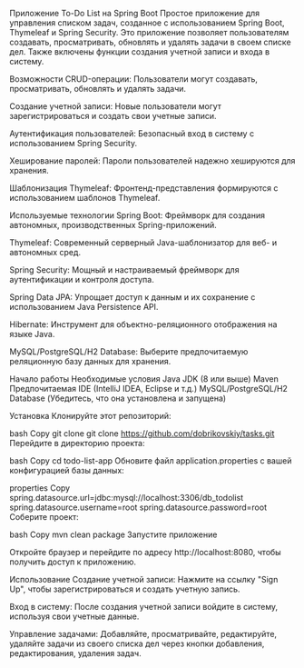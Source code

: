Приложение To-Do List на Spring Boot
Простое приложение для управления списком задач, созданное с использованием Spring Boot, Thymeleaf и Spring Security. Это приложение позволяет пользователям создавать, просматривать, обновлять и удалять задачи в своем списке дел. Также включены функции создания учетной записи и входа в систему.

Возможности
CRUD-операции: Пользователи могут создавать, просматривать, обновлять и удалять задачи.

Создание учетной записи: Новые пользователи могут зарегистрироваться и создать свои учетные записи.

Аутентификация пользователей: Безопасный вход в систему с использованием Spring Security.

Хеширование паролей: Пароли пользователей надежно хешируются для хранения.

Шаблонизация Thymeleaf: Фронтенд-представления формируются с использованием шаблонов Thymeleaf.

Используемые технологии
Spring Boot: Фреймворк для создания автономных, производственных Spring-приложений.

Thymeleaf: Современный серверный Java-шаблонизатор для веб- и автономных сред.

Spring Security: Мощный и настраиваемый фреймворк для аутентификации и контроля доступа.

Spring Data JPA: Упрощает доступ к данным и их сохранение с использованием Java Persistence API.

Hibernate: Инструмент для объектно-реляционного отображения на языке Java.

MySQL/PostgreSQL/H2 Database: Выберите предпочитаемую реляционную базу данных для хранения.

Начало работы
Необходимые условия
Java JDK (8 или выше)
Maven
Предпочитаемая IDE (IntelliJ IDEA, Eclipse и т.д.)
MySQL/PostgreSQL/H2 Database (Убедитесь, что она установлена и запущена)

Установка
Клонируйте этот репозиторий:

bash
Copy
git clone git clone https://github.com/dobrikovskiy/tasks.git
Перейдите в директорию проекта:

bash
Copy
cd todo-list-app
Обновите файл application.properties с вашей конфигурацией базы данных:

properties
Copy
spring.datasource.url=jdbc:mysql://localhost:3306/db_todolist
spring.datasource.username=root
spring.datasource.password=root
Соберите проект:

bash
Copy
mvn clean package
Запустите приложение

Откройте браузер и перейдите по адресу http://localhost:8080, чтобы получить доступ к приложению.

Использование
Создание учетной записи: Нажмите на ссылку "Sign Up", чтобы зарегистрироваться и создать учетную запись.

Вход в систему: После создания учетной записи войдите в систему, используя свои учетные данные.

Управление задачами: Добавляйте, просматривайте, редактируйте, удаляйте задачи из своего списка дел через кнопки добавления, редактирования, удаления задач.
